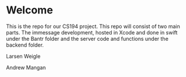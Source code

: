 # Welcome 

This is the repo for our CS194 project. This repo will consist of two main parts. The immessage development, hosted in Xcode and done in swift under the Bantr folder and the server code and functions under the backend folder.

Larsen Weigle 

Andrew Mangan